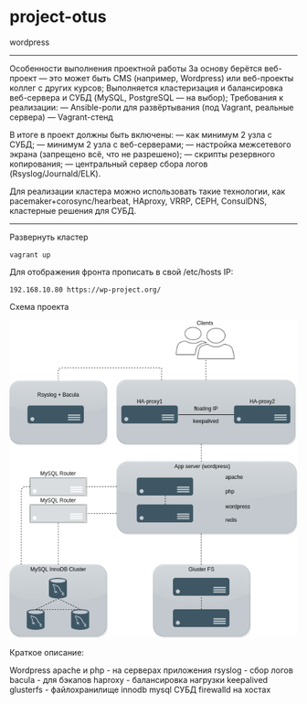 # project-otus
wordpress
________________________________________________________________________________________

Особенности выполнения проектной работы
За основу берётся веб-проект — это может быть CMS (например, Wordpress) или веб-проекты коллег с других курсов;
Выполняется кластеризация и балансировка веб-сервера и СУБД (MySQL, PostgreSQL — на выбор);
Требования к реализации:
— Ansible-роли для развёртывания (под Vagrant, реальные сервера)
— Vagrant-стенд

В итоге в проект должны быть включены:
— как минимум 2 узла с СУБД; 
— минимум 2 узла с веб-серверами; 
— настройка межсетевого экрана (запрещено всё, что не разрешено); 
— скрипты резервного копирования; 
— центральный сервер сбора логов (Rsyslog/Journald/ELK). 

Для реализации кластера можно использовать такие технологии, как pacemaker+corosync/hearbeat, HAproxy, VRRP, CEPH, ConsulDNS, кластерные решения для СУБД. 
________________________________________________________________________________________

Развернуть кластер

```
vagrant up
```

Для отображения фронта прописать в свой /etc/hosts IP:

```
192.168.10.80 https://wp-project.org/
```

Схема проекта

![Img_alt](https://github.com/Edo1993/project-otus/blob/master/schema.png)

Краткое описание:

Wordpress 
apache и php - на серверах приложения
rsyslog - сбор логов
bacula - для бэкапов
haproxy - балансировка нагрузки
keepalived
glusterfs - файлохранилище
innodb mysql СУБД
firewalld на хостах
